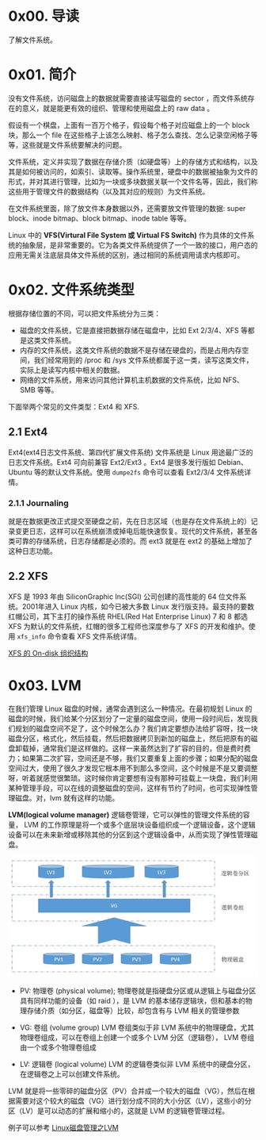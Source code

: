 # 0x00. 导读

了解文件系统。

# 0x01. 简介

没有文件系统，访问磁盘上的数据就需要直接读写磁盘的 sector ，而文件系统存在的意义，就是能更有效的组织、管理和使用磁盘上的 raw data 。

假设有一个棋盘，上面有一百万个格子，假设每个格子对应磁盘上的一个 block 块，那么一个 file 在这些格子上该怎么映射、格子怎么查找、怎么记录空闲格子等等，这些就是文件系统要解决的问题。

文件系统，定义并实现了数据在存储介质（如硬盘等）上的存储方式和结构，以及其是如何被访问的，如索引、读取等。操作系统里，硬盘中的数据被抽象为文件的形式，并对其进行管理，比如为一块或多块数据关联一个文件名等，因此，我们称这些用于管理文件的数据结构（以及其对应的规则）为文件系统。

在文件系统里面，除了放文件本身数据以外，还需要放文件管理的数据: super block、inode bitmap、block bitmap、inode table 等等。

Linux 中的 **VFS(Virtural File System 或 Virtual FS Switch)** 作为具体的文件系统的抽象层，是非常重要的。它为各类文件系统提供了一个一致的接口，用户态的应用无需关注底层具体文件系统的区别，通过相同的系统调用请求内核即可。

# 0x02. 文件系统类型

根据存储位置的不同，可以把文件系统分为三类：

- 磁盘的文件系统，它是直接把数据存储在磁盘中，比如 Ext 2/3/4、XFS 等都是这类文件系统。
- 内存的文件系统，这类文件系统的数据不是存储在硬盘的，而是占用内存空间，我们经常用到的 /proc 和 /sys 文件系统都属于这一类，读写这类文件，实际上是读写内核中相关的数据。
- 网络的文件系统，用来访问其他计算机主机数据的文件系统，比如 NFS、SMB 等等。

下面举两个常见的文件类型：Ext4 和 XFS.

## 2.1 Ext4

Ext4(ext4日志文件系统、第四代扩展文件系统) 文件系统是 Linux 用途最广泛的日志文件系统。Ext4 可向前兼容 Ext2/Ext3 。Ext4 是很多发行版如 Debian、Ubuntu 等的默认文件系统。使用 `dumpe2fs` 命令可以查看 Ext2/3/4 文件系统详情。

### 2.1.1 Journaling

就是在数据更改正式提交至硬盘之前，先在日志区域（也是存在文件系统上的）记录变更日志，这样可以在系统崩溃或掉电后能快速恢复。现代的文件系统，甚至各类可靠的存储系统，日志存储都是必须的。而 ext3 就是在 ext2 的基础上增加了这种日志功能。

## 2.2 XFS

XFS 是 1993 年由 SiliconGraphic Inc(SGI) 公司创建的高性能的 64 位文件系统。2001年进入 Linux 内核，如今已被大多数 Linux 发行版支持。最支持的要数红帽公司，其下主打的操作系统 RHEL(Red Hat Enterprise Linux) 7 和 8 都选 XFS 为默认的文件系统，红帽的很多工程师也深度参与了 XFS 的开发和维护。使用 `xfs_info` 命令查看 XFS 文件系统详情。

[XFS 的 On-disk 组织结构](https://zhuanlan.zhihu.com/p/352464797)

# 0x03. LVM

在我们管理 Linux 磁盘的时候，通常会遇到这么一种情况。在最初规划 Linux 的磁盘的时候，我们给某个分区划分了一定量的磁盘空间，使用一段时间后，发现我们规划的磁盘空间不足了，这个时候怎么办？我们肯定要想办法给扩容呀，找一块磁盘分区，格式化，然后挂载，然后把数据拷贝到新加的磁盘上，然后把原有的磁盘卸载掉，通常我们是这样做的。这样一来虽然达到了扩容的目的，但是费时费力；如果第二次扩容，空间还是不够，我们又要重复上面的步骤；如果分配的磁盘空间过大，使用了很久才发现它根本用不到那么多空间，这个时候是不是又要调整呀，听着就感觉很繁琐。这时候你肯定要想有没有那种可挂载上一块盘，我们利用某种管理手段，可以在线的调整磁盘的空间，这样有节约了时间，也可实现弹性管理磁盘。对，lvm 就有这样的功能。

**LVM(logical volume manager)** 逻辑卷管理，它可以弹性的管理文件系统的容量， LVM 的工作原理是将一个或多个底层块设备组织成一个逻辑设备，这个逻辑设备可以在未来新增或移除其他的分区到这个逻辑设备中，从而实现了弹性管理磁盘。

![Alt text](../../pic/linux/filesystem/LVM.png)

- PV: 物理卷 (physical volume); 物理卷就是指硬盘分区或从逻辑上与磁盘分区具有同样功能的设备（如 raid ），是 LVM 的基本储存逻辑块，但和基本的物理存储介质（如分区，磁盘等）比较，却包含有与 LVM 相关的管理参数

- VG: 卷组 (volume group) LVM 卷组类似于非 LVM 系统中的物理硬盘，尤其物理卷组成，可以在卷组上创建一个或多个 LVM 分区（逻辑卷）， LVM 卷组由一个或多个物理卷组成

- LV: 逻辑卷 (logical volume) LVM 的逻辑卷类似非 LVM 系统中的硬盘分区，在逻辑卷之上可以创建文件系统。

LVM 就是将一些零碎的磁盘分区（PV）合并成一个较大的磁盘（VG），然后在根据需要对这个较大的磁盘（VG）进行划分成不同的大小分区（LV），这些小的分区（LV）是可以动态的扩展和缩小的，这就是 LVM 的逻辑卷管理过程。

例子可以参考 [Linux磁盘管理之LVM](https://www.cnblogs.com/qiuhom-1874/p/12156146.html)